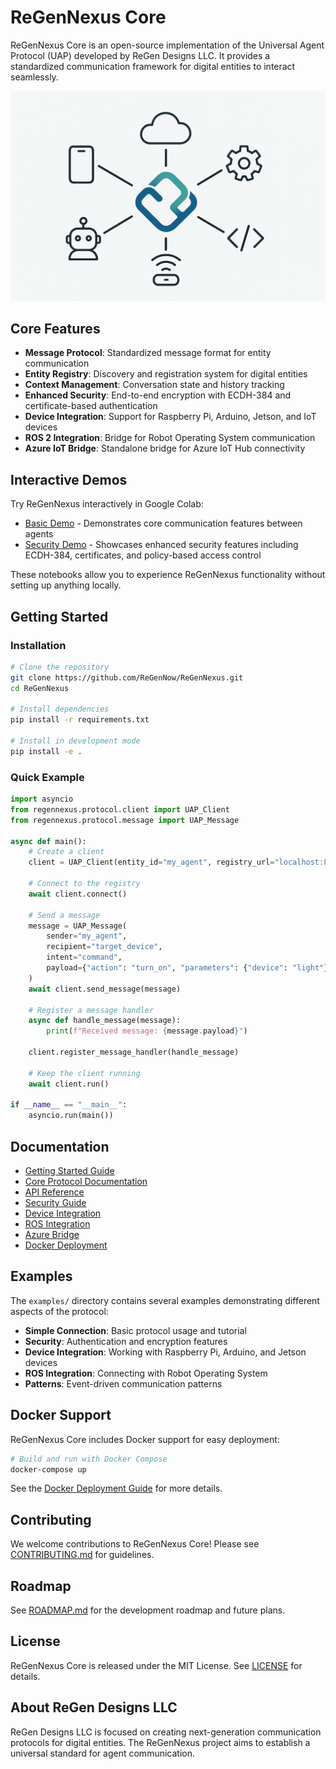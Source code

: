 # ReGenNexus Core

ReGenNexus Core is an open-source implementation of the Universal Agent Protocol (UAP) developed by ReGen Designs LLC. It provides a standardized communication framework for digital entities to interact seamlessly.

![ReGenNexus Logo](src/images/RegenNexus.png)

## Core Features

- **Message Protocol**: Standardized message format for entity communication
- **Entity Registry**: Discovery and registration system for digital entities
- **Context Management**: Conversation state and history tracking
- **Enhanced Security**: End-to-end encryption with ECDH-384 and certificate-based authentication
- **Device Integration**: Support for Raspberry Pi, Arduino, Jetson, and IoT devices
- **ROS 2 Integration**: Bridge for Robot Operating System communication
- **Azure IoT Bridge**: Standalone bridge for Azure IoT Hub connectivity

## Interactive Demos

Try ReGenNexus interactively in Google Colab:

- [Basic Demo](https://colab.research.google.com/github/ReGenNow/ReGenNexus/blob/main/colab_basic_demo.ipynb) - Demonstrates core communication features between agents
- [Security Demo](https://colab.research.google.com/github/ReGenNow/ReGenNexus/blob/main/colab_security_demo.ipynb) - Showcases enhanced security features including ECDH-384, certificates, and policy-based access control

These notebooks allow you to experience ReGenNexus functionality without setting up anything locally.

## Getting Started

### Installation

```bash
# Clone the repository
git clone https://github.com/ReGenNow/ReGenNexus.git
cd ReGenNexus

# Install dependencies
pip install -r requirements.txt

# Install in development mode
pip install -e .
```

### Quick Example

```python
import asyncio
from regennexus.protocol.client import UAP_Client
from regennexus.protocol.message import UAP_Message

async def main():
    # Create a client
    client = UAP_Client(entity_id="my_agent", registry_url="localhost:8000")
    
    # Connect to the registry
    await client.connect()
    
    # Send a message
    message = UAP_Message(
        sender="my_agent",
        recipient="target_device",
        intent="command",
        payload={"action": "turn_on", "parameters": {"device": "light"}}
    )
    await client.send_message(message)
    
    # Register a message handler
    async def handle_message(message):
        print(f"Received message: {message.payload}")
    
    client.register_message_handler(handle_message)
    
    # Keep the client running
    await client.run()

if __name__ == "__main__":
    asyncio.run(main())
```

## Documentation

- [Getting Started Guide](docs/getting_started.md)
- [Core Protocol Documentation](docs/core_protocol.md)
- [API Reference](docs/api_reference.md)
- [Security Guide](docs/security.md)
- [Device Integration](docs/device_integration.md)
- [ROS Integration](docs/ros_integration.md)
- [Azure Bridge](docs/azure_bridge.md)
- [Docker Deployment](docs/docker_deployment.md)

## Examples

The `examples/` directory contains several examples demonstrating different aspects of the protocol:

- **Simple Connection**: Basic protocol usage and tutorial
- **Security**: Authentication and encryption features
- **Device Integration**: Working with Raspberry Pi, Arduino, and Jetson devices
- **ROS Integration**: Connecting with Robot Operating System
- **Patterns**: Event-driven communication patterns

## Docker Support

ReGenNexus Core includes Docker support for easy deployment:

```bash
# Build and run with Docker Compose
docker-compose up
```

See the [Docker Deployment Guide](docs/docker_deployment.md) for more details.

## Contributing

We welcome contributions to ReGenNexus Core! Please see [CONTRIBUTING.md](CONTRIBUTING.md) for guidelines.

## Roadmap

See [ROADMAP.md](ROADMAP.md) for the development roadmap and future plans.

## License

ReGenNexus Core is released under the MIT License. See [LICENSE](LICENSE) for details.

## About ReGen Designs LLC

ReGen Designs LLC is focused on creating next-generation communication protocols for digital entities. The ReGenNexus project aims to establish a universal standard for agent communication.
